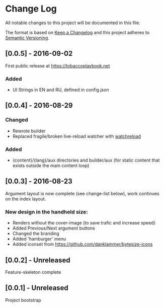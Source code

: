 # Change Log
All notable changes to this project will be documented in this file.

The format is based on [Keep a Changelog](http://keepachangelog.com/) 
and this project adheres to [Semantic Versioning](http://semver.org/).

## [0.0.5] - 2016-09-02

First public release at https://tobaccoplaybook.net

### Added
- UI Strings in EN and RU, defined in config.json



## [0.0.4] - 2016-08-29
### Changed
- Rewrote builder  
- Replaced fragile/broken live-reload watcher with [watchreload](https://github.com/baseio/watchreload)  

### Added 
- {content}/{lang}/aux directories and builder/aux (for static content that exists outside the main content loop)  


## [0.0.3] - 2016-08-23 
Argument layout is now complete (see change-list below), work continues on the index layout.

### New design in the handheld size:
- Renders without the cover-image (to save trafic and increase speed)
- Added Previous/Next argument buttons
- Changed the branding
- Added 'hamburger' menu
- Added iconset from https://github.com/danklammer/bytesize-icons 


## [0.0.2] - Unreleased
Feature-skeleton complete

## [0.0.1] - Unreleased
Project bootstrap